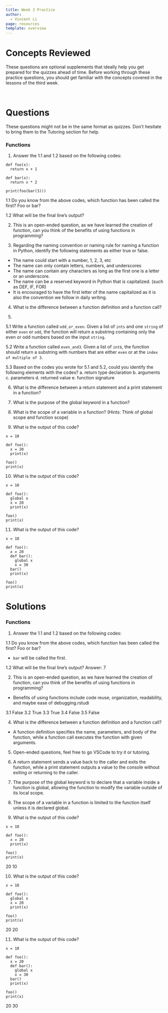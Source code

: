 ```yaml
---
title: Week 3 Practice
author:
  - Vincent Li
page: resources
template: overview
---
```


# Concepts Reviewed

These questions are optional supplements that ideally help you get prepared for the quizzes ahead of time. Before working through these practice questions, you should get familiar with the concepts covered in the lessons of the third week.

<br>

# Questions
These questions might not be in the same format as quizzes. Don't hesitate to bring them to the Tutoring section for help.

### Functions
1. Answer the 1.1 and 1.2 based on the following codes:
~~~
def foo(x):
  return x + 1

def bar(x):
  return x * 2

print(foo(bar(3))) 
~~~
1.1 Do you know from the above codes, which function has been called the first? Foo or bar?

1.2 What will be the final line’s output?

2. This is an open-ended question, as we have learned the creation of function, can you think of the benefits of using functions in programming?

3. Regarding the naming convention or naming rule for naming a function in Python, identify the following statements as either true or false.
- The name could start with a number, 1, 2, 3, etc
- The name can only contain letters, numbers, and underscores
- The name can contain any characters as long as the first one is a letter or an underscore.
- The name can be a reserved keyword in Python that is capitalized. (such as DEF, IF, FOR)
- It is encouraged to have the first letter of the name capitalized as it is also the convention we follow in daily writing. 

4. What is the difference between a function definition and a function call?

5. 
5.1 Write a function called `odd_or_even`. Given a list of `ints` and one `string` of either `even` or `odd`, the function will return a substring containing only the even or odd numbers based on the input `string`.

5.2 Write a function called `even_and3`. Given a list of `int`s, the function should return a substring with numbers that are either `even` or at the `index of multiple of 3`.

5.3 Based on the codes you wrote for 5.1 and 5.2, could you identify the following elements with the codes? 
a. return type declaration
b. arguments
c. parameters
d. returned value
e. function signature

6. What is the difference between a return statement and a print statement in a function?

7. What is the purpose of the global keyword in a function?

8. What is the scope of a variable in a function? (Hints: Think of global scope and function scope)


9. What is the output of this code?
~~~
x = 10

def foo():
  x = 20
  print(x)

foo()
print(x)
~~~

10. What is the output of this code?
~~~
x = 10

def foo():
  global x
  x = 20
  print(x)

foo()
print(x)
~~~

11. What is the output of this code?
~~~
x = 10

def foo():
  x = 20
  def bar():
    global x
    x = 30
  bar()
  print(x)

foo()
print(x)
~~~


# Solutions

### Functions
1. Answer the 1.1 and 1.2 based on the following codes:

1.1 Do you know from the above codes, which function has been called the first? Foo or bar?
- `bar` will be called the first.

1.2 What will be the final line’s output?
Answer: 7

2. This is an open-ended question, as we have learned the creation of function, can you think of the benefits of using functions in programming?
- Benefits of using functions include code reuse, organization, readability, and maybe ease of debugging.rstudi

3.1 False
3.2 True
3.3 True
3.4 False
3.5 False

4. What is the difference between a function definition and a function call?
- A function definition specifies the name, parameters, and body of the function, while a function call executes the function with given arguments.

5. Open-ended questions, feel free to go VSCode to try it or tutoring.

6. A return statement sends a value back to the caller and exits the function, while a print statement outputs a value to the console without exiting or returning to the caller.

7. The purpose of the global keyword is to declare that a variable inside a function is global, allowing the function to modify the variable outside of its local scope.

8. The scope of a variable in a function is limited to the function itself unless it is declared global.


9. What is the output of this code?
~~~
x = 10

def foo():
  x = 20
  print(x)

foo()
print(x)
~~~
20
10

10. What is the output of this code?
~~~
x = 10

def foo():
  global x
  x = 20
  print(x)

foo()
print(x)
~~~
20
20

11. What is the output of this code?
~~~
x = 10

def foo():
  x = 20
  def bar():
    global x
    x = 30
  bar()
  print(x)

foo()
print(x)
~~~
20
30

